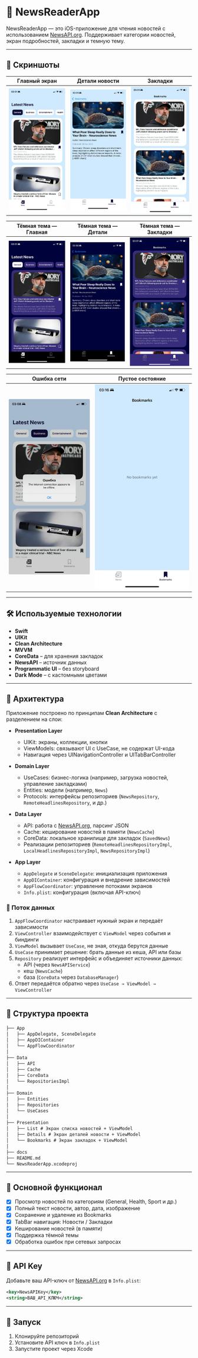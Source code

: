 # 📰 NewsReaderApp

NewsReaderApp — это iOS-приложение для чтения новостей с использованием [NewsAPI.org](https://newsapi.org). Поддерживает категории новостей, экран подробностей, закладки и темную тему.

---

## 📱 Скриншоты

| Главный экран | Детали новости | Закладки |
|---------------|----------------|----------|
| ![main](docs/screenshot_main.png) | ![details](docs/screenshot_details.png) | ![bookmarks](docs/screenshot_bookmarks.png) |

| Тёмная тема — Главная | Тёмная тема — Детали | Тёмная тема — Закладки |
|------------------------|------------------------|--------------------------|
| ![dark_main](docs/screenshot_dark_main.png) | ![dark_details](docs/screenshot_dark_details.png) | ![dark_bookmarks](docs/screenshot_dark_bookmarks.png) |

| Ошибка сети | Пустое состояние |
|-------------|------------------|
| ![error](docs/screenshot_error.png) | ![empty](docs/screenshot_empty_state.png) |

---

## 🛠 Используемые технологии

- **Swift**
- **UIKit**
- **Clean Architecture**
- **MVVM**
- **CoreData** – для хранения закладок
- **NewsAPI** – источник данных
- **Programmatic UI** – без storyboard
- **Dark Mode** – с кастомными цветами

---

## 🧱 Архитектура

Приложение построено по принципам **Clean Architecture** с разделением на слои:

- **Presentation Layer**
  - UIKit: экраны, коллекции, кнопки
  - ViewModels: связывают UI с UseCase, не содержат UI-кода
  - Навигация через UINavigationController и UITabBarController

- **Domain Layer**
  - UseCases: бизнес-логика (например, загрузка новостей, управление закладками)
  - Entities: модели (например, `News`)
  - Protocols: интерфейсы репозиториев (`NewsRepository`, `RemoteHeadlinesRepository`, и др.)

- **Data Layer**
  - API: работа с [NewsAPI.org](https://newsapi.org), парсинг JSON
  - Cache: кеширование новостей в памяти (`NewsCache`)
  - CoreData: локальное хранилище для закладок (`SavedNews`)
  - Реализации репозиториев (`RemoteHeadlinesRepositoryImpl`, `LocalHeadlinesRepositoryImpl`, `NewsRepositoryImpl`)

- **App Layer**
  - `AppDelegate` и `SceneDelegate`: инициализация приложения
  - `AppDIContainer`: конфигурация и внедрение зависимостей
  - `AppFlowCoordinator`: управление потоками экранов
  - `Info.plist`: конфигурация (включая API-ключ)


### 🔄 Поток данных

1. `AppFlowCoordinator` настраивает нужный экран и передаёт зависимости
2. `ViewController` взаимодействует с `ViewModel` через события и биндинги
3. `ViewModel` вызывает `UseCase`, не зная, откуда берутся данные
4. `UseCase` принимает решение: брать данные из кеша, API или базы
5. `Repository` реализует интерфейс и объединяет источники данных:
   - API (через `NewsAPIService`)
   - кеш (`NewsCache`)
   - база (`CoreData` через `DatabaseManager`)
6. Ответ передаётся обратно через `UseCase → ViewModel → ViewController`

---

## 📂 Структура проекта

```
├── App
│   ├── AppDelegate, SceneDelegate
│   ├── AppDIContainer 
│   └── AppFlowCoordinator
│
├── Data
│   ├── API 
│   ├── Cache
│   ├── CoreData
│   └── RepositoriesImpl
│
├── Domain
│   ├── Entities 
│   ├── Repositories
│   └── UseCases 
│
├── Presentation
│   ├── List # Экран списка новостей + ViewModel
│   ├── Details # Экран деталей новости + ViewModel
│   └── Bookmarks # Экран закладок + ViewModel
│
├── docs
├── README.md
└── NewsReaderApp.xcodeproj
```

---

## 📌 Основной функционал

- [x] Просмотр новостей по категориям (General, Health, Sport и др.)
- [x] Полный текст новости, автор, дата, изображение
- [x] Сохранение и удаление из Bookmarks
- [x] TabBar навигация: Новости / Закладки
- [x] Кеширование новостей (в памяти)
- [x] Поддержка тёмной темы
- [x] Обработка ошибок при сетевых запросах

---

## 🔐 API Key

Добавьте ваш API-ключ от [NewsAPI.org](https://newsapi.org) в `Info.plist`:

```xml
<key>NewsAPIKey</key>
<string>ВАШ_API_КЛЮЧ</string>
```

---

## 🚀 Запуск

1. Клонируйте репозиторий
2. Установите API ключ в `Info.plist`
3. Запустите проект через Xcode
